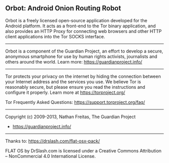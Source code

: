 
## Orbot: Android Onion Routing Robot

Orbot is a freely licensed open-source application developed for the
Android platform. It acts as a front-end to the Tor binary application,
and also provides an HTTP Proxy for connecting web browsers and other
HTTP client applications into the Tor SOCKS interface.

***********************************************
Orbot is a component of the Guardian Project, an effort to develop
a secure, anonymous smartphone for use by human rights activists, journalists
and others around the world. Learn more: https://guardianproject.info/

***********************************************
Tor protects your privacy on the internet by hiding the connection
between your Internet address and the services you use. We believe Tor
is reasonably secure, but please ensure you read the instructions and
configure it properly. Learn more at https://torproject.org/

Tor Frequently Asked Questions:
        https://support.torproject.org/faq/

***********************************************
Copyright (c) 2009-2013, Nathan Freitas, The Guardian Project
 * https://guardianproject.info/

 *****
 
Thanks to: https://drslash.com/flat-osx-pack/ 

FLAT OS by DrSlash.com is licensed under a Creative Commons Attribution – NonCommercial 4.0 International License.
